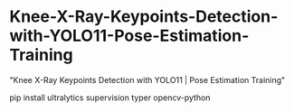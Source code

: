 # Knee-X-Ray-Keypoints-Detection-with-YOLO11-Pose-Estimation-Training
"Knee X-Ray Keypoints Detection with YOLO11 | Pose Estimation Training"



 pip install ultralytics supervision typer opencv-python



